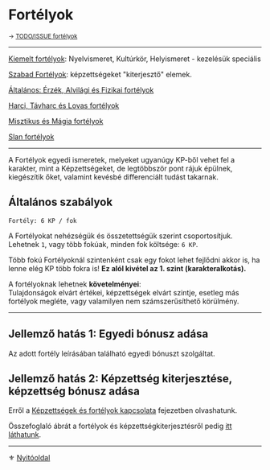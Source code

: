 # Fortélyok

<sub>→ [TODO/ISSUE fortélyok](https://github.com/kaktusztea/km100/wiki/TODO.ISSUE.fortelyok)</sub>

---

[Kiemelt fortélyok](041_kiemelt_fortelyok.md): Nyelvismeret, Kultúrkör, Helyismeret - kezelésük speciális

[Szabad Fortélyok](042_szabad_fortelyok.md): képzettségeket "kiterjesztő" elemek.

[Általános: Érzék, Alvilági és Fizikai fortélyok](043_altalanos_fortelyok.md)

[Harci, Távharc és Lovas fortélyok](044_harci_fortelyok.md)

[Misztikus és Mágia fortélyok](045_misztikus_magia_fortelyok.md)

[Slan fortélyok](046_slan_fortelyok.md)


---

A Fortélyok egyedi ismeretek, melyeket ugyanúgy KP-ből vehet fel a karakter, mint a Képzettségeket, de legtöbbször pont rájuk épülnek, kiegészítik őket, valamint kevésbé differenciált tudást takarnak.

## Általános szabályok

```
Fortély: 6 KP / fok
```

A Fortélyokat nehézségük és összetettségük szerint csoportosítjuk. Lehetnek `1`, vagy több fokúak, minden fok költsége: `6 KP`.

Több fokú Fortélyoknál szintenként csak egy fokot lehet fejlődni akkor is, ha lenne elég KP több fokra is! **Ez alól kivétel az 1. szint (karakteralkotás).**

A fortélyoknak lehetnek **követelményei**:\
Tulajdonságok elvárt értékei, képzettségek elvárt szintje, esetleg más fortélyok megléte, vagy valamilyen nem számszerűsíthető körülmény.

---
## Jellemző hatás 1: Egyedi bónusz adása

Az adott fortély leírásában található egyedi bónuszt szolgáltat.

## Jellemző hatás 2: Képzettség kiterjesztése, képzettség bónusz adása

Erről a [Képzettségek és fortélyok kapcsolata](037_kepzettsegek_fortelyok_kapcsolata.md) fejezetben olvashatunk.

Összefoglaló ábrát a fortélyok és képzettségkiterjesztésről pedig [itt láthatunk](038_fortelyok_kiterjeszteslistaja.md).

---

⚜️ [Nyitóoldal](start.md)
